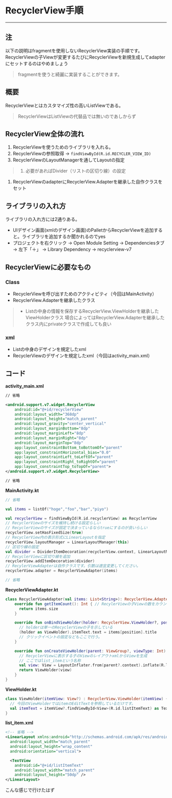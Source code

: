# RecyclerView手順
---
## 注
以下の説明はfragmentを使用しないRecyclerView実装の手順です。
RecyclerViewの子Viewが変更するたびにRecyclerViewを新規生成してadapterにセットするのはやめましょう
> fragmentを使うと綺麗に実装することができます。

## 概要
RecyclerViewとはカスタマイズ性の高いListViewである。  
> RecyclerViewはListViewの代替品では無いのであしからず

## RecyclerView全体の流れ
1. RecyclerViewを使うためのライブラリを入れる。
1. RecyclerViewの参照取得 -> `findViewById(R.id.RECYCLER_VIEW_ID)`
1. RecyclerViewのLayoutManagerを通してLayoutの指定
> 1. 必要があればDivider（リストの区切り線）の設定
1. RecyclerViewのadapterにRecyclerView.Adapterを継承した自作クラスをセット

## ライブラリの入れ方
ライブラリの入れ方には2通りある。
- UIデザイン画面(xmlのデザイン画面)のPalletからRecyclerViewを追加すると。ライブラリを追加するか聞かれるのでyes
- プロジェクトを右クリック -> Open Module Setting -> Dependenciesタブ -> 左下「＋」 -> Library Dependency -> recyclerview-v7

## RecyclerViewに必要なもの
### Class
- RecyclerViewを呼び出すためのアクティビティ（今回はMainActivity）
- RecyclerView.Adapterを継承したクラス
> - Listの中身の情報を保存するRecyclerView.ViewHolderを継承したViewHolderクラス
> 場合によってはRecyclerView.Adapterを継承したクラス内にprivateクラスで作成しても良い

### xml
- Listの中身のデザインを規定したxml
- RecyclerViewのデザインを規定したxml（今回はactivity_main.xml）

## コード
__activity_main.xml__
```xml
// 省略

<android.support.v7.widget.RecyclerView
    android:id="@+id/recyclerView"
    android:layout_width="368dp"
    android:layout_height="match_parent"
    android:layout_gravity="center_vertical"
    android:layout_marginBottom="8dp"
    android:layout_marginLeft="8dp"
    android:layout_marginRight="8dp"
    android:layout_marginTop="8dp"
    app:layout_constraintBottom_toBottomOf="parent"
    app:layout_constraintHorizontal_bias="0.0"
    app:layout_constraintLeft_toLeftOf="parent"
    app:layout_constraintRight_toRightOf="parent"
    app:layout_constraintTop_toTopOf="parent">
</android.support.v7.widget.RecyclerView>

// 省略
```

__MainActivity.kt__
```Kotlin
// 省略

val items = listOf("hoge","foo","bar","piyo")

val recyclerView = findViewById(R.id.recyclerView) as RecyclerView
// RecyclerViewのサイズを維持し続ける設定らしい
// RecyclerViewのサイズが固定で決まっているならtrueにするのが良いらしい
recyclerView.setHasFixedSize(true)
// RecyclerView内の表示形式にLinearLayoutを指定
recyclerView.layoutManager = LinearLayoutManager(this)
// 区切り線の設定
val divider = DividerItemDecoration(recyclerView.context, LinearLayoutManager(this).orientation)
// RecyclerViewに区切り線を追加
recyclerView.addItemDecoration(divider)
// RecylerViewAdapterは自作クラスです。引数は適宜変更してください。
recyclerView.adapter = RecyclerViewAdapter(items)

// 省略
```

__RecyclerViewAdapter.kt__
```Kotlin
class RecyclerViewAdapter(val items: List<String>): RecyclerView.Adapter<RecyclerView.ViewHolder>() {
    override fun getItemCount(): Int { // RecylerViewの子Viewの数をカウントする
      return items.size
    }

    override fun onBindViewHolder(holder: RecyclerView.ViewHolder?, position: Int) { // 生成したViewHolderに処理を行う部分
      // holderは単一のRecyclerViewの子を示している
      (holder as ViewHolder).itemText.text = items[position].title
      // クリックイベントの設定などもここで行う。
    }

    override fun onCreateViewHolder(parent: ViewGroup?, viewType: Int): RecyclerView.ViewHolder { // ViewHolderの生成部分
      // RecyclerViewに表示する子のViewのレイアウトxmlからViewを生成
      // ここではlist_itemという名称
      val view: View = LayoutInflater.from(parent?.context).inflate(R.layout.list_item, parent, false)
      return ViewHolder(view)
    }
}
```

__ViewHolder.kt__
```Kotlin
class ViewHolder(itemView: View?) : RecyclerView.ViewHolder(itemView) {
  // 今回のViewHolderではitemのEditTextを参照しているだけです。
  val itemText = itemView?.findViewById<View>(R.id.listItemText) as TextView
}
```

__list_item.xml__
```xml
<!-- 省略 -->
<LinearLayout xmlns:android="http://schemas.android.com/apk/res/android"
  android:layout_width="match_parent"
  android:layout_height="wrap_content"
  android:orientation="vertical">

  <TextView
    android:id="@+id/listItemText"
    android:layout_width="match_parent"
    android:layout_height="50dp" />
</LinearLayout>

```
こんな感じで行けたはず
